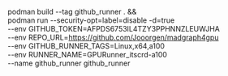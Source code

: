 podman build --tag github_runner . && \
podman run --security-opt=label=disable -d=true \
--env GITHUB_TOKEN=AFPDS6753IL4TZY3PPHNNZLEUWJHA \
--env REPO_URL=https://github.com/Jooorgen/madgraph4gpu \
--env GITHUB_RUNNER_TAGS=Linux,x64,a100 \
--env RUNNER_NAME=GPURunner_itscrd-a100 \
--name github_runner github_runner